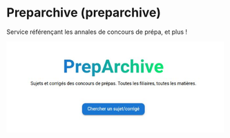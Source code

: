 # Preparchive (preparchive)

Service référençant les annales de concours de prépa, et plus !

<p align="center">
  <img src="./home.jpg" />
</p>